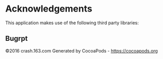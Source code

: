 # Acknowledgements
This application makes use of the following third party libraries:

## Bugrpt

©2016 crash.163.com
Generated by CocoaPods - https://cocoapods.org
